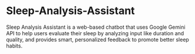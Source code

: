 # Sleep-Analysis-Assistant
Sleep Analysis Assistant is a web-based chatbot that uses Google Gemini API to help users evaluate their sleep by analyzing input like duration and quality, and provides smart, personalized feedback to promote better sleep habits.
